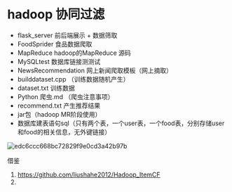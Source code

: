 # hadoop 协同过滤

- flask_server 前后端展示 + 数据筛取
- FoodSprider 食品数据爬取
- MapReduce hadoop的MapReduce 源码
- MySQLtest 数据库链接测测试
- NewsRecommendation 网上新闻爬取模板（网上摘取）
- builddataset.cpp （训练数据随机产生）
- dataset.txt 训练数据
- Python 爬虫.md （爬虫注意事项）
- recommend.txt 产生推荐结果
- jar包（hadoop MR阶段使用）
- 数据库建表语句sql（只有两个表，一个user表，一个food表，分别存储user和food的相关信息，无外键链接）



![edc6ccc668bc72829f9e0cd3a42b97b](C:\Users\10505\Desktop\仓库\hadoop毕设\img\edc6ccc668bc72829f9e0cd3a42b97b.png)



借鉴

1. https://github.com/liushahe2012/Hadoop_ItemCF
2. 
